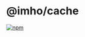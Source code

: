 # @imho/cache

[![npm](https://img.shields.io/npm/v/@imho/cache)](https://www.npmjs.com/package/@imho/cache)
